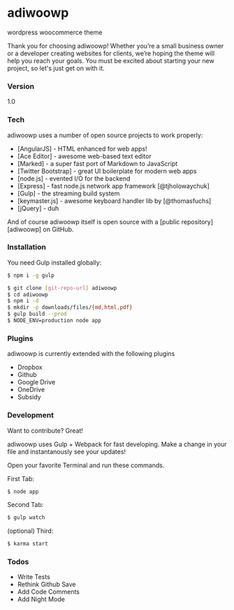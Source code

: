 # adiwoowp

wordpress woocommerce theme

Thank you for choosing adiwoowp! Whether you’re a small business owner or a developer creating websites for clients, we’re hoping the theme will help you reach your goals. You must be excited about starting your new project, so let's just get on with it.

### Version
1.0

### Tech

adiwoowp uses a number of open source projects to work properly:

* [AngularJS] - HTML enhanced for web apps!
* [Ace Editor] - awesome web-based text editor
* [Marked] - a super fast port of Markdown to JavaScript
* [Twitter Bootstrap] - great UI boilerplate for modern web apps
* [node.js] - evented I/O for the backend
* [Express] - fast node.js network app framework [@tjholowaychuk]
* [Gulp] - the streaming build system
* [keymaster.js] - awesome keyboard handler lib by [@thomasfuchs]
* [jQuery] - duh

And of course adiwoowp itself is open source with a [public repository][adiwoowp]
 on GitHub.

### Installation

You need Gulp installed globally:

```sh
$ npm i -g gulp
```

```sh
$ git clone [git-repo-url] adiwoowp
$ cd adiwoowp
$ npm i -d
$ mkdir -p downloads/files/{md,html,pdf}
$ gulp build --prod
$ NODE_ENV=production node app
```

### Plugins

adiwoowp is currently extended with the following plugins

* Dropbox
* Github
* Google Drive
* OneDrive
* Subsidy

### Development

Want to contribute? Great!

adiwoowp uses Gulp + Webpack for fast developing.
Make a change in your file and instantanously see your updates!

Open your favorite Terminal and run these commands.

First Tab:
```sh
$ node app
```

Second Tab:
```sh
$ gulp watch
```

(optional) Third:
```sh
$ karma start
```

### Todos

 - Write Tests
 - Rethink Github Save
 - Add Code Comments
 - Add Night Mode